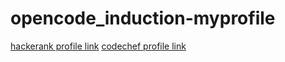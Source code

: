 # opencode_induction-myprofile
[hackerank profile link](https://www.hackerrank.com/subratkumar10)
[codechef profile link](https://www.codechef.com/users/subratkumar_10)
